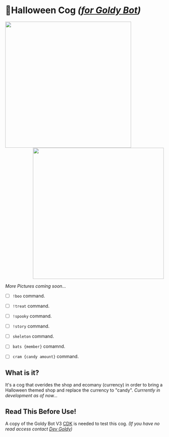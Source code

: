 # 🎃Halloween Cog *([for Goldy Bot](https://github.com/TGP-Projects/Goldy-Bot-V3))*
<img align="left" src="https://media.discordapp.net/attachments/700711241840066590/887415118353289237/unknown.png" width="400">
<p align="right">
 <img src="https://media.discordapp.net/attachments/700711241840066590/887431202020143205/unknown.png?width=556&height=676" width="416">
</p>


*More Pictures coming soon...*

- [ ] ``!boo`` command.
- [ ] ``!treat`` command.
- [ ] ``!spooky`` command.
- [ ] ``!story`` command.
- [ ] ``skeleton`` command.
- [ ] ``bats {member}`` comamnd.
- [ ] ``cram {candy amount}`` command.



## What is it?
It's a cog that overides the shop and ecomany (currency) in order to bring a Halloween themed shop and replace the currency to "candy". *Currrently in development as of now...*

## Read This Before Use!
A copy of the Goldy Bot V3 [CDK](https://github.com/TGP-Projects/Goldy-Bot-V3#readme) is needed to test this cog. *(If you have no read access contact [Dev Goldy](https://github.com/THEGOLDENPRO))*
